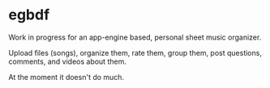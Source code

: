 egbdf
=====

Work in progress for an app-engine based, personal sheet music organizer.

Upload files (songs), organize them, rate them, group them, post questions, comments, and videos about them.

At the moment it doesn't do much.
